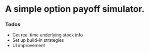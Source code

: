 # A simple option payoff simulator.

### Todos
-	Get real time underlying stock info
-	Set up build-in strategies
-	UI improvement 